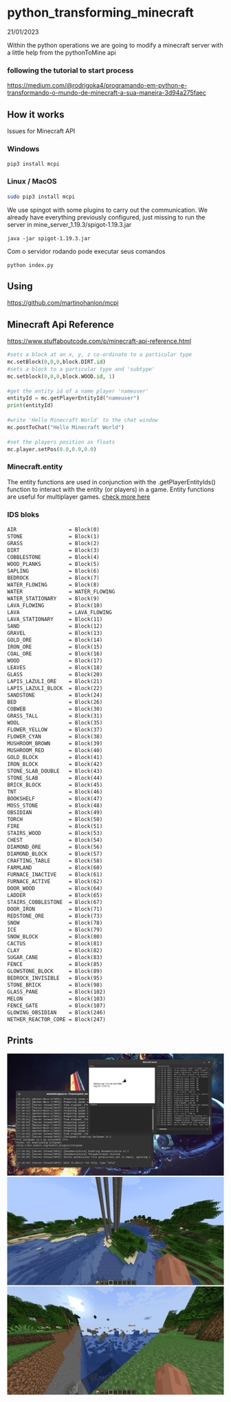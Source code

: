 # python_transforming_minecraft
21/01/2023

Within the python operations we are going to modify a minecraft server with a little help from the pythonToMine api




### following the tutorial to start process
https://medium.com/@rodrigoka4/programando-em-python-e-transformando-o-mundo-de-minecraft-a-sua-maneira-3d94a275faec


## How it works

Issues for Minecraft API
### Windows

```
pip3 install mcpi
```

### Linux / MacOS

```bash
sudo pip3 install mcpi
```


We use spingot with some plugins to carry out the communication. 
We already have everything previously configured, just missing 
to run the server in mine_server_1.19.3/spigot-1.19.3.jar

``java -jar spigot-1.19.3.jar``

Com o servidor rodando pode executar seus comandos

``python index.py ``


## Using
https://github.com/martinohanlon/mcpi

## Minecraft Api Reference
https://www.stuffaboutcode.com/p/minecraft-api-reference.html


```python
#sets a block at an x, y, z co-ordinate to a particular type
mc.setBlock(0,0,0,block.DIRT.id)
#sets a block to a particular type and 'subtype'
mc.setblock(0,0,0,block.WOOD.id, 1)

#get the entity id of a name player 'nameuser'
entityId = mc.getPlayerEntityId("nameuser")
print(entityId)

#write 'Hello Minecraft World' to the chat window
mc.postToChat("Hello Minecraft World")

#set the players position as floats
mc.player.setPos(0.0,0.0,0.0)
```


### Minecraft.entity
The entity functions are used in conjunction with the .getPlayerEntityIds() 
function to interact with the entity (or players) in a game. 
Entity functions are useful for multiplayer games. 
[check more here](https://www.stuffaboutcode.com/p/minecraft-api-reference.html)

### IDS bloks
```
AIR                 = Block(0)
STONE               = Block(1)
GRASS               = Block(2)
DIRT                = Block(3)
COBBLESTONE         = Block(4)
WOOD_PLANKS         = Block(5)
SAPLING             = Block(6)
BEDROCK             = Block(7)
WATER_FLOWING       = Block(8)
WATER               = WATER_FLOWING
WATER_STATIONARY    = Block(9)
LAVA_FLOWING        = Block(10)
LAVA                = LAVA_FLOWING
LAVA_STATIONARY     = Block(11)
SAND                = Block(12)
GRAVEL              = Block(13)
GOLD_ORE            = Block(14)
IRON_ORE            = Block(15)
COAL_ORE            = Block(16)
WOOD                = Block(17)
LEAVES              = Block(18)
GLASS               = Block(20)
LAPIS_LAZULI_ORE    = Block(21)
LAPIS_LAZULI_BLOCK  = Block(22)
SANDSTONE           = Block(24)
BED                 = Block(26)
COBWEB              = Block(30)
GRASS_TALL          = Block(31)
WOOL                = Block(35)
FLOWER_YELLOW       = Block(37)
FLOWER_CYAN         = Block(38)
MUSHROOM_BROWN      = Block(39)
MUSHROOM_RED        = Block(40)
GOLD_BLOCK          = Block(41)
IRON_BLOCK          = Block(42)
STONE_SLAB_DOUBLE   = Block(43)
STONE_SLAB          = Block(44)
BRICK_BLOCK         = Block(45)
TNT                 = Block(46)
BOOKSHELF           = Block(47)
MOSS_STONE          = Block(48)
OBSIDIAN            = Block(49)
TORCH               = Block(50)
FIRE                = Block(51)
STAIRS_WOOD         = Block(53)
CHEST               = Block(54)
DIAMOND_ORE         = Block(56)
DIAMOND_BLOCK       = Block(57)
CRAFTING_TABLE      = Block(58)
FARMLAND            = Block(60)
FURNACE_INACTIVE    = Block(61)
FURNACE_ACTIVE      = Block(62)
DOOR_WOOD           = Block(64)
LADDER              = Block(65)
STAIRS_COBBLESTONE  = Block(67)
DOOR_IRON           = Block(71)
REDSTONE_ORE        = Block(73)
SNOW                = Block(78)
ICE                 = Block(79)
SNOW_BLOCK          = Block(80)
CACTUS              = Block(81)
CLAY                = Block(82)
SUGAR_CANE          = Block(83)
FENCE               = Block(85)
GLOWSTONE_BLOCK     = Block(89)
BEDROCK_INVISIBLE   = Block(95)
STONE_BRICK         = Block(98)
GLASS_PANE          = Block(102)
MELON               = Block(103)
FENCE_GATE          = Block(107)
GLOWING_OBSIDIAN    = Block(246)
NETHER_REACTOR_CORE = Block(247)
```


## Prints

![Server](./prints/serve.png)
![mine test 1](./prints/print1_mine.png)
![mine test 2](./prints/print2_mine.png)

